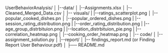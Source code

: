 UserBehaviorAnalysis/
│
|--data/
│   |--Assignments.xlsx
│   |--Cleaned_Merged_Data.csv
│
|-- visuals/
|   |--ratings_scatterplot.png
│   |--popular_cooked_dishes.pn
│   |--popular_ordered_dishes.png
|   |--session_rating_distribution.png
|   |--order_rating_distribution.png
|   |--age_group_distrbituion.png
|   |--location_distrbituion_pie.png
|   |--correlation_heatmap.png
│   |--cooking_order_heatmap.png
│
|-- code/
│   |--assignment_solution.py
│
|--report/
│   |-- findings_report.md (or Finding Report User Behaviour.pdf)
│
├── README.md
